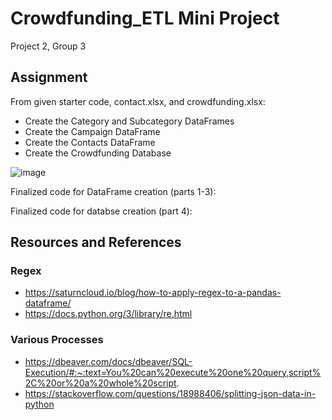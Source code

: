 # Crowdfunding_ETL Mini Project
Project 2, Group 3

## Assignment
From given starter code, contact.xlsx, and crowdfunding.xlsx:
- Create the Category and Subcategory DataFrames
- Create the Campaign DataFrame
- Create the Contacts DataFrame
- Create the Crowdfunding Database


![image](https://github.com/jenleemcnew/Crowdfunding_ETL/assets/45104139/7ddb406b-511c-45d3-ad43-92a089e7f5ce)


Finalized code for DataFrame creation (parts 1-3): 

Finalized code for databse creation (part 4): 

## Resources and References

### Regex 
- https://saturncloud.io/blog/how-to-apply-regex-to-a-pandas-dataframe/
- https://docs.python.org/3/library/re.html

### Various Processes
- https://dbeaver.com/docs/dbeaver/SQL-Execution/#:~:text=You%20can%20execute%20one%20query,script%2C%20or%20a%20whole%20script.
- https://stackoverflow.com/questions/18988406/splitting-json-data-in-python
